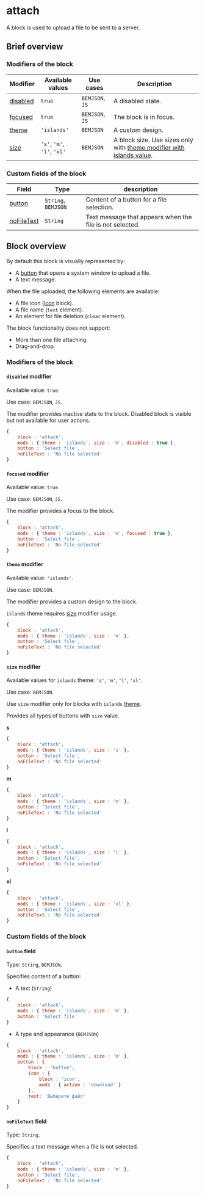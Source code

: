 # attach

A block is used to upload a file to be sent to a server.

## Brief overview

### Modifiers of the block

| Modifier | Available values | Use cases | Description |
| ----------- | ------------------- | -------------------- | -------- |
| <a href="#disabled">disabled</a> | <code>true</code> | <code>BEMJSON</code>, <code>JS</code> | A disabled state. |
| <a href="#focused">focused</a> | <code>true</code> | <code>BEMJSON</code>, <code>JS</code> | The block is in focus. |
| <a href="#themes">theme</a> | <code>'islands'</code> | <code>BEMJSON</code> | A custom design. |
| <a href="#size">size</a> | <code>'s'</code>, <code>'m'</code>, <code>'l'</code>, <code>'xl'</code> | <code>BEMJSON</code> | A block size. Use sizes only with <a href="#themes">theme modifier with islands value</a>. |

### Custom fields of the block

| Field | Type | description |
| ---- | --- | -------- |
| <a href="#button">button</a> | <code>String</code>, <code>BEMJSON</code> | Content of a button for a file selection. |
| <a href="#nofiletext">noFileText</a> | <code>String</code> | Text message that appears when the file is not selected. |

## Block overview

By default this block is visually represented by:

* A [button](../button/button.en.md) that opens a system window to upload a file.
* A text message.

When the file uploaded, the following elements are available:

* A file icon ([icon](../icon/icon.en.md) block).
* A file name (`text` element).
* An element for file deletion (`clear` element).

The block functionality does not support:

* More than one file attaching.
* Drag-and-drop.

### Modifiers of the block

<a name="disabled"></a>

#### `disabled` modifier

Available value: `true`.

Use case: `BEMJSON`, `JS`.

The modifier provides inactive state to the block. Disabled block is visible but not available for user actions.

```js
{
    block : 'attach',
    mods : { theme : 'islands', size : 'm', disabled : true },
    button : 'Select file',
    noFileText : 'No file selected'
}
```

<a name="focused"></a>

#### `focused` modifier

Available value: `true`.

Use case: `BEMJSON`, `JS`.

The modifier provides a focus to the block.

```javascript
{
    block : 'attach',
    mods : { theme : 'islands', size : 'm', focused : true },
    button : 'Select file',
    noFileText : 'No file selected'
}
```

<a name="themes"></a>

#### `theme` modifier

Available value: `'islands'`.

Use case: `BEMJSON`.

The modifier provides a custom design to the block.

`islands` theme requires <a href="#buttonsize">size</a> modifier usage.

```js
{
    block : 'attach',
    mods : { theme : 'islands', size : 'm' },
    button : 'Select file',
    noFileText : 'No file selected'
}
```

<a name="size"></a>

#### `size` modifier

Available values for `islands` theme: `'s'`, `'m'`, `'l'`, `'xl'`.

Use case: `BEMJSON`.

Use `size` modifier only for blocks with `islands` <a href="#buttonthemes">theme</a>.

Provides all types of buttons with `size` value.

**s**

```js
{
    block : 'attach',
    mods : { theme : 'islands', size : 's' },
    button : 'Select file',
    noFileText : 'No file selected'
}
```

**m**

```js
{
    block : 'attach',
    mods : { theme : 'islands', size : 'm' },
    button : 'Select file',
    noFileText : 'No file selected'
}
```

**l**

```js
{
    block : 'attach',
    mods : { theme : 'islands', size : 'l' },
    button : 'Select file',
    noFileText : 'No file selected'
}
```

**xl**

```js
{
    block : 'attach',
    mods : { theme : 'islands', size : 'xl' },
    button : 'Select file',
    noFileText : 'No file selected'
}
```

### Custom fields of the block

<a name="button"></a>

#### `button` field

Type: `String`, `BEMJSON`.

Specifies content of a button:

* A text (`String`)

```js
{
    block : 'attach',
    mods : { theme : 'islands', size : 'm' },
    button : 'Select file'
}
```

* A type and appearance (`BEMJSON`)

```js
{
    block : 'attach',
    mods : { theme : 'islands', size : 'm' },
    button : {
        block : 'button',
        icon : {
            block : 'icon',
            mods : { action : 'download' }
        },
        text: 'Выберите файл'
    }
}
```

<a name="nofiletext"></a>

#### `noFileText` field

Type: `String`.

Specifies a text message when a file is not selected.

```js
{
    block : 'attach',
    mods : { theme : 'islands', size : 'm' },
    button : 'Select file',
    noFileText : 'No file selected'
}
```
